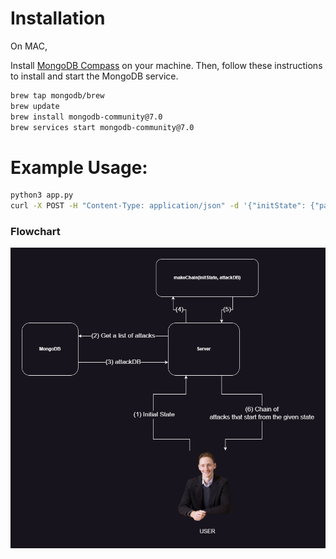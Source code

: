# Installation

On MAC,

Install [MongoDB Compass](https://www.mongodb.com/try/download/compass) on your machine. Then, follow these instructions to install and start the MongoDB service.

```bash
brew tap mongodb/brew
brew update
brew install mongodb-community@7.0
brew services start mongodb-community@7.0
```

# Example Usage:

```bash
python3 app.py
curl -X POST -H "Content-Type: application/json" -d '{"initState": {"paramA1":"xA", "paramA2":"yA"}}' http://127.0.0.1:5000/api/chains
```

### Flowchart
![image](./Flowchart.png)
